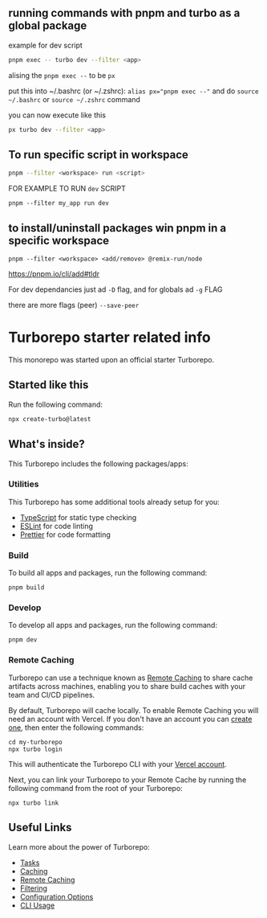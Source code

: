 ## running commands with pnpm and turbo as a global package

example for dev script

```sh
pnpm exec -- turbo dev --filter <app>
```

alising the `pnpm exec --` to be `px`

put this into ~/.bashrc (or ~/.zshrc): `alias px="pnpm exec --"` and do `source ~/.bashrc` or `source ~/.zshrc` command

you can now execute like this

```sh
px turbo dev --filter <app>
```

## To run specific script in workspace

```sh
pnpm --filter <workspace> run <script> 
```

FOR EXAMPLE TO RUN `dev` SCRIPT

```
pnpm --filter my_app run dev
```

## to install/uninstall packages win pnpm in a specific workspace

```
pnpm --filter <workspace> <add/remove> @remix-run/node
```

<https://pnpm.io/cli/add#tldr>

For dev dependancies just ad `-D` flag, and for globals ad `-g` FLAG

there are more flags (peer) `--save-peer`

# Turborepo starter related info

This monorepo was started upon an official starter Turborepo.

## Started like this

Run the following command:

```sh
npx create-turbo@latest
```

## What's inside?

This Turborepo includes the following packages/apps:

<!-- ### Apps and Packages -->
<!-- 
- `docs`: a [Next.js](https://nextjs.org/) app
- `web`: another [Next.js](https://nextjs.org/) app
- `ui`: a stub React component library shared by both `web` and `docs` applications
- `eslint-config-custom`: `eslint` configurations (includes `eslint-config-next` and `eslint-config-prettier`)
- `tsconfig`: `tsconfig.json`s used throughout the monorepo -->
<!-- 
Each package/app is 100% [TypeScript](https://www.typescriptlang.org/). -->

### Utilities

This Turborepo has some additional tools already setup for you:

- [TypeScript](https://www.typescriptlang.org/) for static type checking
- [ESLint](https://eslint.org/) for code linting
- [Prettier](https://prettier.io) for code formatting

### Build

To build all apps and packages, run the following command:

```
pnpm build
```

### Develop

To develop all apps and packages, run the following command:

```
pnpm dev
```

### Remote Caching

Turborepo can use a technique known as [Remote Caching](https://turbo.build/repo/docs/core-concepts/remote-caching) to share cache artifacts across machines, enabling you to share build caches with your team and CI/CD pipelines.

By default, Turborepo will cache locally. To enable Remote Caching you will need an account with Vercel. If you don't have an account you can [create one](https://vercel.com/signup), then enter the following commands:

```
cd my-turborepo
npx turbo login
```

This will authenticate the Turborepo CLI with your [Vercel account](https://vercel.com/docs/concepts/personal-accounts/overview).

Next, you can link your Turborepo to your Remote Cache by running the following command from the root of your Turborepo:

```
npx turbo link
```

## Useful Links

Learn more about the power of Turborepo:

- [Tasks](https://turbo.build/repo/docs/core-concepts/monorepos/running-tasks)
- [Caching](https://turbo.build/repo/docs/core-concepts/caching)
- [Remote Caching](https://turbo.build/repo/docs/core-concepts/remote-caching)
- [Filtering](https://turbo.build/repo/docs/core-concepts/monorepos/filtering)
- [Configuration Options](https://turbo.build/repo/docs/reference/configuration)
- [CLI Usage](https://turbo.build/repo/docs/reference/command-line-reference)

